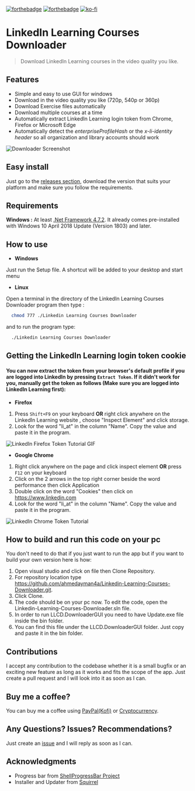 [![forthebadge](https://forthebadge.com/images/badges/made-with-c-sharp.svg)](https://forthebadge.com) [![forthebadge](https://forthebadge.com/images/badges/contains-tasty-spaghetti-code.svg)](https://forthebadge.com) [![ko-fi](https://ko-fi.com/img/githubbutton_sm.svg)](https://ko-fi.com/N4N01KBWC)

# LinkedIn Learning Courses Downloader

> Download LinkedIn Learning courses in the video quality you like.

## Features

* Simple and easy to use GUI for windows
* Download in the video quality you like (720p,  540p or 360p)
* Download Exercise files automatically
* Download multiple courses at a time
* Automatically extract LinkedIn Learning login token from Chrome, Firefox or Microsoft Edge
* Automatically detect the *enterpriseProfileHash* or the  *x-li-identity header* so all organization and library accounts should work

![Downloader Screenshot](https://raw.githubusercontent.com/ahmedayman4a/Linkedin-Learning-Courses-Downloader/main/LLCD.DownloaderGUI/img/LinkedInDownloaderScreenshot.png)

## Easy install
Just go to the [releases section](https://github.com/ahmedayman4a/Linkedin-Learning-Courses-Downloader/releases), download the version that suits your platform and make sure you follow the requirements.

## Requirements
**Windows :** At least [.Net Framework 4.7.2](https://dotnet.microsoft.com/download/dotnet-framework/thank-you/net472-web-installer). It already comes pre-installed with Windows 10 April 2018 Update (Version 1803) and later.

## How to use

- **Windows**

Just run the Setup file. A shortcut will be added to your desktop and start menu

* **Linux**

Open a terminal in the directory of the LinkedIn Learning Courses Downloader program then type :

```bash
  chmod 777 ./Linkedin Learning Courses Downloader
```

  

and to run the program type:

```bash
  ./Linkedin Learning Courses Downloader
```

## Getting the LinkedIn Learning login token cookie

#### You can now extract the token from your browser's default profile if you are logged into LinkedIn by pressing `Extract Token`. If it didn't work for you, manually get the token as follows (Make sure you are logged into LinkedIn Learning first):

* **Firefox**

1. Press `Shift+F9` on your keyboard **OR** right click anywhere on the LinkedIn Learning website , choose "Inspect Element" and click storage.
2. Look for the word "li_at" in the column "Name". Copy the value and paste it in the program.

![LinkedIn Firefox Token Tutorial GIF](https://raw.githubusercontent.com/ahmedayman4a/Linkedin-Learning-Courses-Downloader/main/LLCD.DownloaderGUI/img/LinkedinFirefoxTokenTutorial-min.gif)

* **Google Chrome**

1. Right click anywhere on the page and click inspect element **OR** press `F12` on your keyboard
2. Click on the 2 arrows in the top right corner beside the word performance then click Application
3. Double click on the word "Cookies" then click on https://www.linkedin.com
4. Look for the word "li_at" in the column "Name". Copy the value and paste it in the program.

![LinkedIn Chrome Token Tutorial](https://raw.githubusercontent.com/ahmedayman4a/Linkedin-Learning-Courses-Downloader/main/LLCD.DownloaderGUI/img/LinkedinChromeTokenTutorial.gif)

## How to build and run this code on your pc

You don't need to do that if you just want to run the app but if you want to build your own version here is how:

1. Open visual studio and click on file then Clone Repository.
2. For repository location type https://github.com/ahmedayman4a/Linkedin-Learning-Courses-Downloader.git.
3. Click Clone.
4. The code should be on your pc now. To edit the code, open the Linkedin-Learning-Courses-Downloader.sln file.
5. In order to run LLCD.DownloaderGUI you need to have Update.exe file inside the bin folder.
6. You can find this file under the LLCD.DownloaderGUI folder. Just copy and paste it in the bin folder.

## Contributions

I accept any contribution to the codebase whether it is a small bugfix or an exciting new feature as long as it works and fits the scope of the app. Just create a pull request and I will look into it as soon as I can.

## Buy me a coffee?

You can buy me a coffee using [PayPal(Kofi)](https://ko-fi.com/ahmedayman4a) or [Cryptocurrency](https://commerce.coinbase.com/checkout/be939297-c143-496f-a801-a7856ed9ac8b).

## Any Questions? Issues? Recommendations?

Just create an [issue](https://github.com/ahmedayman4a/Linkedin-Learning-Courses-Downloader/issues/new/choose) and I will reply as soon as I can.

## Acknowledgments

- Progress bar from [ShellProgressBar Project](https://github.com/Mpdreamz/shellprogressbar)
- Installer and Updater from [Squirrel](https://github.com/Squirrel/Squirrel.Windows)
